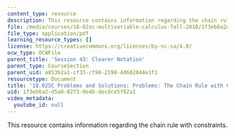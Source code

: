 ```yaml
---
content_type: resource
description: This resource contains information regarding the chain rule with constraints.
file: /media/courses/18-02sc-multivariable-calculus-fall-2010/1f3eb6a2d5a082739e4bdecdce5f62a1_MIT18_02SC_pb_43_comb.pdf
file_type: application/pdf
learning_resource_types: []
license: https://creativecommons.org/licenses/by-nc-sa/4.0/
ocw_type: OCWFile
parent_title: 'Session 43: Clearer Notation'
parent_type: CourseSection
parent_uid: a853b2a1-cf33-cf94-2198-4d602044e1f1
resourcetype: Document
title: '18.02SC Problems and Solutions: Problems: The Chain Rule with Constraints'
uid: 1f3eb6a2-d5a0-8273-9e4b-decdce5f62a1
video_metadata:
  youtube_id: null
---
```

This resource contains information regarding the chain rule with constraints.